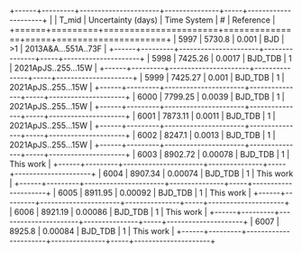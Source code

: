 +------+---------+----------------------+---------------+-----+---------------------+
|      |   T_mid |   Uncertainty (days) | Time System   | #   | Reference           |
+======+=========+======================+===============+=====+=====================+
| 5997 | 5730.8  |              0.001   | BJD           | >1  | 2013A&A...551A..73F |
+------+---------+----------------------+---------------+-----+---------------------+
| 5998 | 7425.26 |              0.0017  | BJD_TDB       | 1   | 2021ApJS..255...15W |
+------+---------+----------------------+---------------+-----+---------------------+
| 5999 | 7425.27 |              0.001   | BJD_TDB       | 1   | 2021ApJS..255...15W |
+------+---------+----------------------+---------------+-----+---------------------+
| 6000 | 7799.25 |              0.0039  | BJD_TDB       | 1   | 2021ApJS..255...15W |
+------+---------+----------------------+---------------+-----+---------------------+
| 6001 | 7873.11 |              0.0011  | BJD_TDB       | 1   | 2021ApJS..255...15W |
+------+---------+----------------------+---------------+-----+---------------------+
| 6002 | 8247.1  |              0.0013  | BJD_TDB       | 1   | 2021ApJS..255...15W |
+------+---------+----------------------+---------------+-----+---------------------+
| 6003 | 8902.72 |              0.00078 | BJD_TDB       | 1   | This work           |
+------+---------+----------------------+---------------+-----+---------------------+
| 6004 | 8907.34 |              0.00074 | BJD_TDB       | 1   | This work           |
+------+---------+----------------------+---------------+-----+---------------------+
| 6005 | 8911.95 |              0.00092 | BJD_TDB       | 1   | This work           |
+------+---------+----------------------+---------------+-----+---------------------+
| 6006 | 8921.19 |              0.00086 | BJD_TDB       | 1   | This work           |
+------+---------+----------------------+---------------+-----+---------------------+
| 6007 | 8925.8  |              0.00084 | BJD_TDB       | 1   | This work           |
+------+---------+----------------------+---------------+-----+---------------------+
